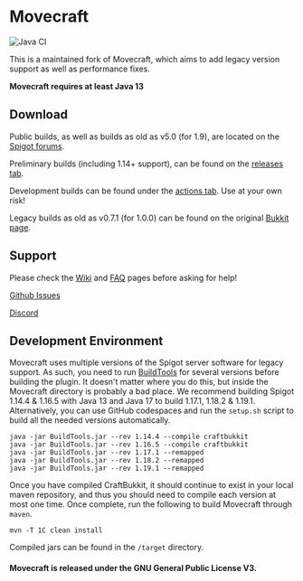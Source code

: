 Movecraft
======
![Java CI](https://github.com/APDevTeam/Movecraft/workflows/Java%20CI/badge.svg?branch=main)

This is a maintained fork of Movecraft, which aims to add legacy version support as well as performance fixes.

**Movecraft requires at least Java 13**

## Download

Public builds, as well as builds as old as v5.0 (for 1.9), are located on the [Spigot forums](https://www.spigotmc.org/resources/movecraft.31321/).

Preliminary builds (including 1.14+ support), can be found on the [releases tab](https://github.com/APDevTeam/Movecraft/releases).

Development builds can be found under the [actions tab](https://github.com/APDevTeam/Movecraft/actions?query=workflow%3A%22Java+CI%22).  Use at your own risk!

Legacy builds as old as v0.7.1 (for 1.0.0) can be found on the original [Bukkit page](https://dev.bukkit.org/projects/movecraft).

## Support
Please check the [Wiki](https://github.com/APDevTeam/Movecraft/wiki) and [FAQ](https://github.com/APDevTeam/Movecraft/wiki/Frequently-Asked-Questions) pages before asking for help!

[Github Issues](https://github.com/apdevteam/movecraft/issues)

[Discord](http://bit.ly/JoinAP-Dev)

## Development Environment
Movecraft uses multiple versions of the Spigot server software for legacy support.  As such, you need to run [BuildTools](https://www.spigotmc.org/wiki/buildtools/) for several versions before building the plugin.  It doesn't matter where you do this, but inside the Movecraft directory is probably a bad place.  We recommend building Spigot 1.14.4 & 1.16.5 with Java 13 and Java 17 to build 1.17.1, 1.18.2 & 1.19.1.  Alternatively, you can use GitHub codespaces and run the `setup.sh` script to build all the needed versions automatically.

```
java -jar BuildTools.jar --rev 1.14.4 --compile craftbukkit
java -jar BuildTools.jar --rev 1.16.5 --compile craftbukkit
java -jar BuildTools.jar --rev 1.17.1 --remapped
java -jar BuildTools.jar --rev 1.18.2 --remapped
java -jar BuildTools.jar --rev 1.19.1 --remapped
```

Once you have compiled CraftBukkit, it should continue to exist in your local maven repository, and thus you should need to compile each version at most one time. Once complete, run the following to build Movecraft through `maven`.
```
mvn -T 1C clean install
```
Compiled jars can be found in the `/target` directory.

#### Movecraft is released under the GNU General Public License V3. 
